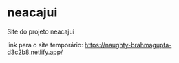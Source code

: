 # neacajui

Site do projeto neacajui

link para o site temporário: https://naughty-brahmagupta-d3c2b8.netlify.app/
